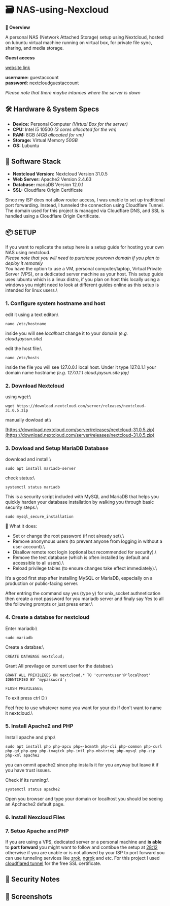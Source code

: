 # 🗃️ NAS-using-Nexcloud
**📌 Overview**

  A personal NAS (Network Attached Storage) setup using Nextcloud, hosted on lubuntu virtual machine running on virtual box, for private file sync, sharing, and media storage.

**Guest access**

  [website link](cloud.jaysun.site)
  
  **username:** guestaccount\
  **password:** nextcloudguestaccount
  
  _Please note that there maybe intances where the server is down_

## 🛠️ Hardware & System Specs
  - **Device:** Personal Computer _(Virtual Box for the server)_
  - **CPU:** Intel i5 10500  _(3 cores allocated for the vm)_
  - **RAM:** 8GB _(4GB allocated for vm)_
  - **Storage:** Virtual Memory _50GB_
  - **OS:** Lubuntu

## 🧰 Software Stack
  - **Nextcloud Version:** Nextcloud Version 31.0.5
  - **Web Server:** Apache2 Version 2.4.63
  - **Database:** mariaDB Version 12.0.1
  - **SSL:** Cloudflare Origin Certificate

Since my ISP does not allow router access, I was unable to set up traditional port forwarding. Instead, I tunneled the connection using Cloudflare Tunnel. The domain used for this project is managed via Cloudflare DNS, and SSL is handled using a Cloudflare Origin Certificate.


## 📦 SETUP
If you want to replicate the setup here is a setup guide for hosting your own NAS using nextcloud.\
_Please note that you will need to purchase yourown domain if you plan to deploy it remotely_\
You have the option to use a VM, personal computer/laptop, Virtual Private Server (VPS), or a dedicated server machine as your host. This setup guide uses lubuntu which is a linux distro, if you plan on host this locally using a windows you might need to look at different guides online as this setup is intended for linux users.\

### 1. Configure system hostname and host

  edit it using a text editor:\
  
    nano /etc/hostname

  inside you will see _localhost_ change it to your domain _(e.g. cloud.jaysun.site)_

  edit the host file:\
  
    nano /etc/hosts

  inside the file you will see 127.0.0.1 local host. Under it type 127.0.1.1 your domain name hostname _(e.g. 127.0.1.1 cloud.jaysun.site jay)_

### 2. Download Nextcloud

  using wget:\
  
    wget https://download.nextcloud.com/server/releases/nextcloud-31.0.5.zip
  manually dowload at:\
  
  [https://download.nextcloud.com/server/releases/nextcloud-31.0.5.zip](https://download.nextcloud.com/server/releases/nextcloud-31.0.5.zip)
  
### 3. Dowload and Setup MariaDB Database

  download and install:\
  
    sudo apt install mariadb-server

  check status:\
  
    systemctl status mariadb

  This is a security script included with MySQL and MariaDB that helps you quickly harden your database installation by walking you through basic security steps.\
  
    sudo mysql_secure_installation
    
  🔐 What it does:

  - Set or change the root password (if not already set).\
  - Remove anonymous users (to prevent anyone from logging in without a user account).\
  - Disallow remote root login (optional but recommended for security).\
  - Remove the test database (which is often installed by default and accessible to all users).\
  - Reload privilege tables (to ensure changes take effect immediately).\
    
  It’s a good first step after installing MySQL or MariaDB, especially on a production or public-facing server.

  After entring the command say yes (type y) for unix_socket authnetication then create a root password for you mariadb server and finaly say Yes to all the following prompts or just press enter.\

### 4. Create a databse for nextcloud

  Enter mariadb:\
  
    sudo mariadb
    
  Create a databse:\
  
    CREATE DATABASE nextcloud;

  Grant All previlage on current user for the databse:\
  
    GRANT ALL PREVILEGES ON nextcloud.* TO 'currentuser'@'localhost' IDENTIFIED BY 'mypassword';
    
    FLUSH PREVILEGES;

  To exit press ctrl D.\
  
  Feel free to use whatever name you want for your db if don't want to name it nextcloud.\

### 5. Install Apache2 and PHP

  Install apache and php:\
  
    sudo apt install php php-apcu php=-bcmath php-cli php-common php-curl php-gd php-gmp php-imagick php-intl php-mbstring php-mysql php-zip php-xml apache2
    
  you can ommit apache2 since php installs it for you anyway but leave it if you have trust issues. 

  Check if its running:\
  
    systemctl status apache2

  Open you browser and type your domain or localhost you should be seeing an Apchache2 default page. 

### 6. Install Nexcloud Files

### 7. Setuo Apache and PHP

If you are using a VPS, dedicated server or a personal machine and **is able** to **port forward** you might want to follow and contibue the setup at [28:12](https://www.youtube.com/watch?v=fpr37FJSgrw&t=1872s&ab_channel=LearnLinuxTV&t=1692s) otherwise if you are unable or is not allowed by your ISP to port forward you can use tunneling services like [zrok](https://zrok.io/), [ngrok](https://ngrok.com/) and etc. For this project I used [cloudflared tunnel](https://developers.cloudflare.com/cloudflare-one/connections/connect-networks/get-started/create-remote-tunnel/) for the free SSL certificate.










## 🔐 Security Notes

## 📸 Screenshots 
